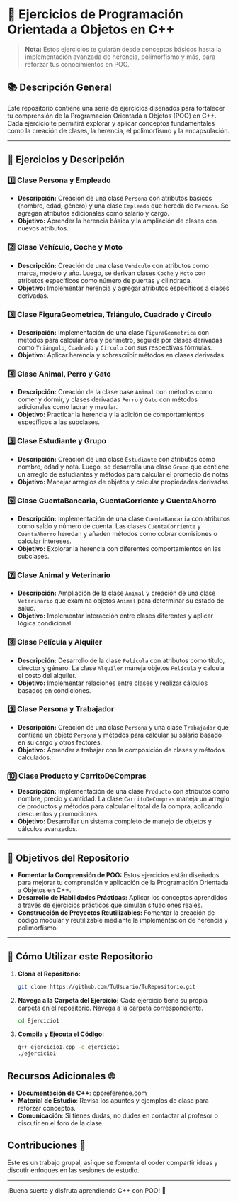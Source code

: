# 🚀 Ejercicios de Programación Orientada a Objetos en C++ 

> **Nota:** Estos ejercicios te guiarán desde conceptos básicos hasta la implementación avanzada de herencia, polimorfismo y más, para reforzar tus conocimientos en POO.

## 📚 Descripción General

Este repositorio contiene una serie de ejercicios diseñados para fortalecer tu comprensión de la Programación Orientada a Objetos (POO) en C++. Cada ejercicio te permitirá explorar y aplicar conceptos fundamentales como la creación de clases, la herencia, el polimorfismo y la encapsulación.

---

## 📂 Ejercicios y Descripción

### 1️⃣ **Clase Persona y Empleado**
   - **Descripción:** Creación de una clase `Persona` con atributos básicos (nombre, edad, género) y una clase `Empleado` que hereda de `Persona`. Se agregan atributos adicionales como salario y cargo.
   - **Objetivo:** Aprender la herencia básica y la ampliación de clases con nuevos atributos.

### 2️⃣ **Clase Vehículo, Coche y Moto**
   - **Descripción:** Creación de una clase `Vehículo` con atributos como marca, modelo y año. Luego, se derivan clases `Coche` y `Moto` con atributos específicos como número de puertas y cilindrada.
   - **Objetivo:** Implementar herencia y agregar atributos específicos a clases derivadas.

### 3️⃣ **Clase FiguraGeometrica, Triángulo, Cuadrado y Círculo**
   - **Descripción:** Implementación de una clase `FiguraGeometrica` con métodos para calcular área y perímetro, seguida por clases derivadas como `Triángulo`, `Cuadrado` y `Círculo` con sus respectivas fórmulas.
   - **Objetivo:** Aplicar herencia y sobrescribir métodos en clases derivadas.

### 4️⃣ **Clase Animal, Perro y Gato**
   - **Descripción:** Creación de la clase base `Animal` con métodos como comer y dormir, y clases derivadas `Perro` y `Gato` con métodos adicionales como ladrar y maullar.
   - **Objetivo:** Practicar la herencia y la adición de comportamientos específicos a las subclases.

### 5️⃣ **Clase Estudiante y Grupo**
   - **Descripción:** Creación de una clase `Estudiante` con atributos como nombre, edad y nota. Luego, se desarrolla una clase `Grupo` que contiene un arreglo de estudiantes y métodos para calcular el promedio de notas.
   - **Objetivo:** Manejar arreglos de objetos y calcular propiedades derivadas.

### 6️⃣ **Clase CuentaBancaria, CuentaCorriente y CuentaAhorro**
   - **Descripción:** Implementación de una clase `CuentaBancaria` con atributos como saldo y número de cuenta. Las clases `CuentaCorriente` y `CuentaAhorro` heredan y añaden métodos como cobrar comisiones o calcular intereses.
   - **Objetivo:** Explorar la herencia con diferentes comportamientos en las subclases.

### 7️⃣ **Clase Animal y Veterinario**
   - **Descripción:** Ampliación de la clase `Animal` y creación de una clase `Veterinario` que examina objetos `Animal` para determinar su estado de salud.
   - **Objetivo:** Implementar interacción entre clases diferentes y aplicar lógica condicional.

### 8️⃣ **Clase Película y Alquiler**
   - **Descripción:** Desarrollo de la clase `Película` con atributos como título, director y género. La clase `Alquiler` maneja objetos `Película` y calcula el costo del alquiler.
   - **Objetivo:** Implementar relaciones entre clases y realizar cálculos basados en condiciones.

### 9️⃣ **Clase Persona y Trabajador**
   - **Descripción:** Creación de una clase `Persona` y una clase `Trabajador` que contiene un objeto `Persona` y métodos para calcular su salario basado en su cargo y otros factores.
   - **Objetivo:** Aprender a trabajar con la composición de clases y métodos calculados.

### 🔟 **Clase Producto y CarritoDeCompras**
   - **Descripción:** Implementación de una clase `Producto` con atributos como nombre, precio y cantidad. La clase `CarritoDeCompras` maneja un arreglo de productos y métodos para calcular el total de la compra, aplicando descuentos y promociones.
   - **Objetivo:** Desarrollar un sistema completo de manejo de objetos y cálculos avanzados.

---

## 🎯 **Objetivos del Repositorio**

- **Fomentar la Comprensión de POO:** Estos ejercicios están diseñados para mejorar tu comprensión y aplicación de la Programación Orientada a Objetos en C++.
- **Desarrollo de Habilidades Prácticas:** Aplicar los conceptos aprendidos a través de ejercicios prácticos que simulan situaciones reales.
- **Construcción de Proyectos Reutilizables:** Fomentar la creación de código modular y reutilizable mediante la implementación de herencia y polimorfismo.

---

## 🚀 **Cómo Utilizar este Repositorio**

1. **Clona el Repositorio:** 
   ```bash
   git clone https://github.com/TuUsuario/TuRepositorio.git

2. **Navega a la Carpeta del Ejercicio:**
    Cada ejercicio tiene su propia carpeta en el repositorio. Navega a la carpeta correspondiente.
    ```bash
    cd Ejercicio1
3. **Compila y Ejecuta el Código:**
    ```bash
    g++ ejercicio1.cpp -o ejercicio1
    ./ejercicio1

## Recursos Adicionales 🌐

- **Documentación de C++**: [cppreference.com](https://en.cppreference.com/w/)
- **Material de Estudio**: Revisa los apuntes y ejemplos de clase para reforzar conceptos.
- **Comunicación**: Si tienes dudas, no dudes en contactar al profesor o discutir en el foro de la clase.

## Contribuciones 🤝

Este es un trabajo grupal, así que se fomenta el ooder compartir ideas y discutir enfoques en las sesiones de estudio. 

---
¡Buena suerte y disfruta aprendiendo C++ con POO! 🎉